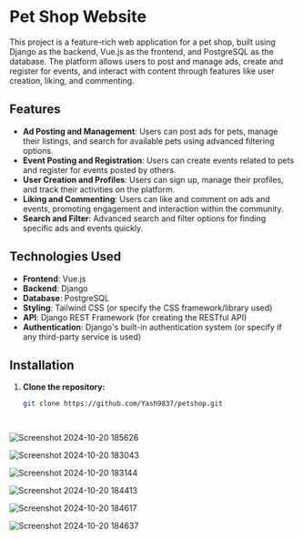 # Pet Shop Website

This project is a feature-rich web application for a pet shop, built using Django as the backend, Vue.js as the frontend, and PostgreSQL as the database. The platform allows users to post and manage ads, create and register for events, and interact with content through features like user creation, liking, and commenting.

## Features

- **Ad Posting and Management**: Users can post ads for pets, manage their listings, and search for available pets using advanced filtering options.
- **Event Posting and Registration**: Users can create events related to pets and register for events posted by others.
- **User Creation and Profiles**: Users can sign up, manage their profiles, and track their activities on the platform.
- **Liking and Commenting**: Users can like and comment on ads and events, promoting engagement and interaction within the community.
- **Search and Filter**: Advanced search and filter options for finding specific ads and events quickly.

## Technologies Used

- **Frontend**: Vue.js
- **Backend**: Django
- **Database**: PostgreSQL
- **Styling**: Tailwind CSS (or specify the CSS framework/library used)
- **API**: Django REST Framework (for creating the RESTful API)
- **Authentication**: Django's built-in authentication system (or specify if any third-party service is used)

## Installation

1. **Clone the repository:**
   ```bash
   git clone https://github.com/Yash9837/petshop.git

 

![Screenshot 2024-10-20 185626](https://github.com/user-attachments/assets/c5de001b-41d1-4866-906e-c1cfb875e47b)


![Screenshot 2024-10-20 183043](https://github.com/user-attachments/assets/4b0db962-620a-47a6-a047-79b8eb8a3619)

![Screenshot 2024-10-20 183144](https://github.com/user-attachments/assets/ed533850-e111-472d-8e53-b397015c46e5)

![Screenshot 2024-10-20 184413](https://github.com/user-attachments/assets/6f5b346c-39ec-4ac7-bfaf-8236caca0479)

![Screenshot 2024-10-20 184617](https://github.com/user-attachments/assets/227c05c5-cf85-4f5e-8d67-4691f4e5c347)

![Screenshot 2024-10-20 184637](https://github.com/user-attachments/assets/a2befc71-a6ba-4673-9096-52f5402acd79)





